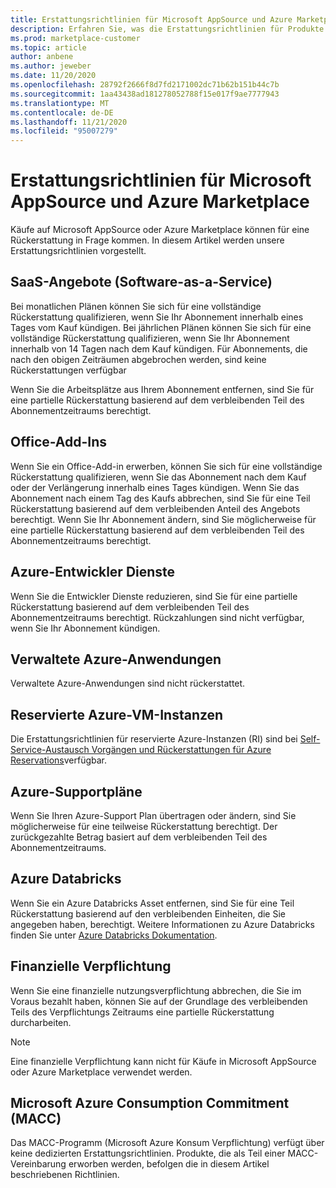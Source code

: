 ```yaml
---
title: Erstattungsrichtlinien für Microsoft AppSource und Azure Marketplace
description: Erfahren Sie, was die Erstattungsrichtlinien für Produkte sind, die auf Microsoft AppSource und Azure Marketplace verkauft wurden.
ms.prod: marketplace-customer
ms.topic: article
author: anbene
ms.author: jeweber
ms.date: 11/20/2020
ms.openlocfilehash: 28792f2666f8d7fd2171002dc71b62b151b44c7b
ms.sourcegitcommit: 1aa43438ad181278052788f15e017f9ae7777943
ms.translationtype: MT
ms.contentlocale: de-DE
ms.lasthandoff: 11/21/2020
ms.locfileid: "95007279"
---
```

# <a name="refund-policies-for-microsoft-appsource-and-azure-marketplace"></a>Erstattungsrichtlinien für Microsoft AppSource und Azure Marketplace

Käufe auf Microsoft AppSource oder Azure Marketplace können für eine Rückerstattung in Frage kommen. In diesem Artikel werden unsere Erstattungsrichtlinien vorgestellt.

## <a name="software-as-a-service-saas-offers"></a>SaaS-Angebote (Software-as-a-Service)

Bei monatlichen Plänen können Sie sich für eine vollständige Rückerstattung qualifizieren, wenn Sie Ihr Abonnement innerhalb eines Tages vom Kauf kündigen. Bei jährlichen Plänen können Sie sich für eine vollständige Rückerstattung qualifizieren, wenn Sie Ihr Abonnement innerhalb von 14 Tagen nach dem Kauf kündigen. Für Abonnements, die nach den obigen Zeiträumen abgebrochen werden, sind keine Rückerstattungen verfügbar

Wenn Sie die Arbeitsplätze aus Ihrem Abonnement entfernen, sind Sie für eine partielle Rückerstattung basierend auf dem verbleibenden Teil des Abonnementzeitraums berechtigt.

## <a name="office-add-ins"></a>Office-Add-Ins

Wenn Sie ein Office-Add-in erwerben, können Sie sich für eine vollständige Rückerstattung qualifizieren, wenn Sie das Abonnement nach dem Kauf oder der Verlängerung innerhalb eines Tages kündigen.  Wenn Sie das Abonnement nach einem Tag des Kaufs abbrechen, sind Sie für eine Teil Rückerstattung basierend auf dem verbleibenden Anteil des Angebots berechtigt.  Wenn Sie Ihr Abonnement ändern, sind Sie möglicherweise für eine partielle Rückerstattung basierend auf dem verbleibenden Teil des Abonnementzeitraums berechtigt.

## <a name="azure-developer-services"></a>Azure-Entwickler Dienste

Wenn Sie die Entwickler Dienste reduzieren, sind Sie für eine partielle Rückerstattung basierend auf dem verbleibenden Teil des Abonnementzeitraums berechtigt. Rückzahlungen sind nicht verfügbar, wenn Sie Ihr Abonnement kündigen.

## <a name="azure-managed-applications"></a>Verwaltete Azure-Anwendungen

Verwaltete Azure-Anwendungen sind nicht rückerstattet.

## <a name="azure-reserved-instances"></a>Reservierte Azure-VM-Instanzen

Die Erstattungsrichtlinien für reservierte Azure-Instanzen (RI) sind bei [Self-Service-Austausch Vorgängen und Rückerstattungen für Azure Reservations](/azure/cost-management-billing/reservations/exchange-and-refund-azure-reservations)verfügbar.

## <a name="azure-support-plans"></a>Azure-Supportpläne

Wenn Sie Ihren Azure-Support Plan übertragen oder ändern, sind Sie möglicherweise für eine teilweise Rückerstattung berechtigt. Der zurückgezahlte Betrag basiert auf dem verbleibenden Teil des Abonnementzeitraums.

## <a name="azure-databricks"></a>Azure Databricks

Wenn Sie ein Azure Databricks Asset entfernen, sind Sie für eine Teil Rückerstattung basierend auf den verbleibenden Einheiten, die Sie angegeben haben, berechtigt. Weitere Informationen zu Azure Databricks finden Sie unter [Azure Databricks Dokumentation](/azure/databricks).

## <a name="monetary-commitment"></a>Finanzielle Verpflichtung

Wenn Sie eine finanzielle nutzungsverpflichtung abbrechen, die Sie im Voraus bezahlt haben, können Sie auf der Grundlage des verbleibenden Teils des Verpflichtungs Zeitraums eine partielle Rückerstattung durcharbeiten.

> [!NOTE]
> Eine finanzielle Verpflichtung kann nicht für Käufe in Microsoft AppSource oder Azure Marketplace verwendet werden.

## <a name="microsoft-azure-consumption-commitment-macc"></a>Microsoft Azure Consumption Commitment (MACC)

Das MACC-Programm (Microsoft Azure Konsum Verpflichtung) verfügt über keine dedizierten Erstattungsrichtlinien. Produkte, die als Teil einer MACC-Vereinbarung erworben werden, befolgen die in diesem Artikel beschriebenen Richtlinien.
